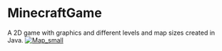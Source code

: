 # MinecraftGame
A 2D game with graphics and different levels and map sizes created in Java.
<a href="https://imgbb.com/"><img src="https://image.ibb.co/jtQOtd/Map_small.jpg" alt="Map_small" border="0"></a>
